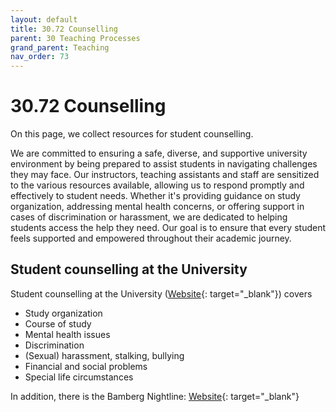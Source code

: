 ```yaml
---
layout: default
title: 30.72 Counselling
parent: 30 Teaching Processes
grand_parent: Teaching
nav_order: 73
---
```


# 30.72 Counselling

On this page, we collect resources for student counselling.

We are committed to ensuring a safe, diverse, and supportive university environment by being prepared to assist students in navigating challenges they may face.
Our instructors, teaching assistants and staff are sensitized to the various resources available, allowing us to respond promptly and effectively to student needs.
Whether it's providing guidance on study organization, addressing mental health concerns, or offering support in cases of discrimination or harassment, we are dedicated to helping students access the help they need.
Our goal is to ensure that every student feels supported and empowered throughout their academic journey.

## Student counselling at the University

Student counselling at the University ([Website](https://www.uni-bamberg.de/studium/im-studium/beratung-fuer-studierende/){: target="_blank"}) covers

- Study organization
- Course of study
- Mental health issues
- Discrimination
- (Sexual) harassment, stalking, bullying
- Financial and social problems
- Special life circumstances

In addition, there is the Bamberg Nightline: [Website](https://bamberg.nightlines.eu/){: target="_blank"}
